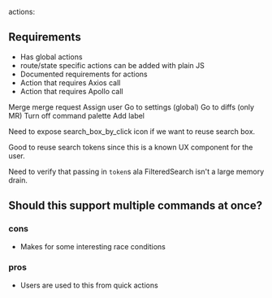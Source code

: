 actions:

## Requirements

* Has global actions
* route/state specific actions can be added with plain JS
* Documented requirements for actions
* Action that requires Axios call
* Action that requires Apollo call

Merge merge request
Assign user
Go to settings (global)
Go to diffs (only MR)
Turn off command palette
Add label

Need to expose search_box_by_click icon if we want to reuse search box.

Good to reuse search tokens since this is a known UX component for the user.

Need to verify that passing in `token`s ala FilteredSearch isn't a large memory drain.

## Should this support multiple commands at once?

### cons

* Makes for some interesting race conditions

### pros

* Users are used to this from quick actions

